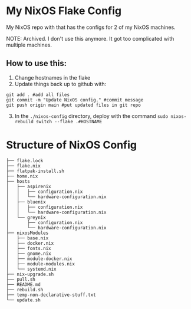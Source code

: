 # My NixOS Flake Config
My NixOS repo with that has the configs for 2 of my NixOS machines.

NOTE: Archived. I don't use this anymore. It got too complicated with multiple machines.


## How to use this:
1. Change hostnames in the flake
2. Update things back up to github with:
```
git add . #add all files
git commit -m "Update NixOS config." #commit message
git push origin main #put updated files in git repo
```
3. In the `./nixos-config` directory, deploy with the command `sudo nixos-rebuild switch --flake .#HOSTNAME`

# Structure of NixOS Config

```.
├── flake.lock
├── flake.nix
├── flatpak-install.sh
├── home.nix
├── hosts
│   ├── aspirenix
│   │   ├── configuration.nix
│   │   └── hardware-configuration.nix
│   ├── bluenix
│   │   ├── configuration.nix
│   │   └── hardware-configuration.nix
│   └── greynix
│       ├── configuration.nix
│       └── hardware-configuration.nix
├── nixosModules
│   ├── base.nix
│   ├── docker.nix
│   ├── fonts.nix
│   ├── gnome.nix
│   ├── module-docker.nix
│   ├── module-modules.nix
│   └── systemd.nix
├── nix-upgrade.sh
├── pull.sh
├── README.md
├── rebuild.sh
├── temp-non-declarative-stuff.txt
└── update.sh
```
